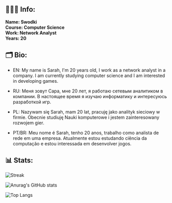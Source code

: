 ## 👩‍👧‍👦 Info:

**Name: Swodki** \
**Course: Computer Science** \
**Work: Network Analyst** \
**Years: 20**

## 🗂️ Bio:

- EN: My name is Sarah, I'm 20 years old, I work as a network analyst in a company. I am currently studying computer science and I am interested in developing games.

- RU: Меня зовут Сара, мне 20 лет, я работаю сетевым аналитиком в компании. В настоящее время я изучаю информатику и интересуюсь разработкой игр.

- PL: Nazywam się Sarah, mam 20 lat, pracuję jako analityk sieciowy w firmie. Obecnie studiuję Nauki komputerowe i jestem zainteresowany rozwojem gier.

- PT/BR: Meu nome é Sarah, tenho 20 anos, trabalho como analista de rede em uma empresa. Atualmente estou estudando ciência da computação e estou interessada em desenvolver jogos.

## 📊 Stats:

![Streak](https://github-readme-streak-stats.herokuapp.com/?user=Swodki&theme=rose&hide_border=true)

![Anurag's GitHub stats](https://github-readme-stats.vercel.app/api?username=swodki&show_icons=true&theme=rose)

![Top Langs](https://github-readme-stats.vercel.app/api/top-langs/?username=swodki&layout=compact&theme=rose)
